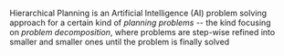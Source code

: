 Hierarchical Planning is an Artificial Intelligence (AI) problem solving approach for a certain kind of _planning problems_ -- the kind focusing on _problem decomposition_, where problems are step-wise refined into smaller and smaller ones until the problem is finally solved